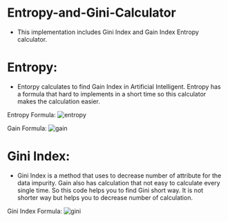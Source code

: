 # Entropy-and-Gini-Calculator
- This implementation includes Gini Index and Gain Index Entropy calculator.

# Entropy:
- Entorpy calculates to find Gain Index in Artificial Intelligent. Entropy has a formula that hard to implements in a short time so this calculator makes the calculation easier.

Entropy Formula:
![entropy](https://user-images.githubusercontent.com/57812346/149776710-384c1d21-1120-4312-83c3-f699dfb4d5f9.png)

Gain Formula:
![gain](https://user-images.githubusercontent.com/57812346/149777728-f3b039a8-e5c4-4a92-a9c8-c6f1d92d4c69.png)

# Gini Index:
- Gini Index is a method that uses to decrease number of attribute for the data impurity. Gain also has calculation that not easy to calculate every single time. So this code helps you to find Gini short way. It is not shorter way but helps you to decrease number of calculation.

Gini Index Formula:
![gini](https://user-images.githubusercontent.com/57812346/149777558-fe463fa2-f9d9-4f33-b788-4924bbd5b4f7.png)




